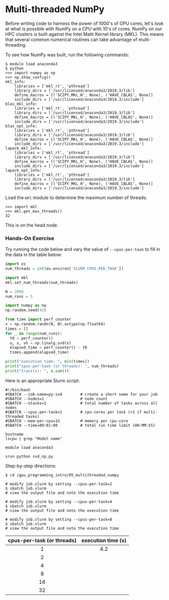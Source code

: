 # Multi-threaded NumPy

Before writing code to harness the power of 1000's of GPU cores, let's look at what is possible with NumPy on a CPU with 10's of cores. NumPy on our HPC clusters is built against the Intel Math Kernel library (MKL). This means that several common numerical routines can take advantage of multi-threading.

To see how NumPy was built, run the following commands:

```
$ module load anaconda3
$ python
>>> import numpy as np
>>> np.show_config()
mkl_info:
    libraries = ['mkl_rt', 'pthread']
    library_dirs = ['/usr/licensed/anaconda3/2019.3/lib']
    define_macros = [('SCIPY_MKL_H', None), ('HAVE_CBLAS', None)]
    include_dirs = ['/usr/licensed/anaconda3/2019.3/include']
blas_mkl_info:
    libraries = ['mkl_rt', 'pthread']
    library_dirs = ['/usr/licensed/anaconda3/2019.3/lib']
    define_macros = [('SCIPY_MKL_H', None), ('HAVE_CBLAS', None)]
    include_dirs = ['/usr/licensed/anaconda3/2019.3/include']
blas_opt_info:
    libraries = ['mkl_rt', 'pthread']
    library_dirs = ['/usr/licensed/anaconda3/2019.3/lib']
    define_macros = [('SCIPY_MKL_H', None), ('HAVE_CBLAS', None)]
    include_dirs = ['/usr/licensed/anaconda3/2019.3/include']
lapack_mkl_info:
    libraries = ['mkl_rt', 'pthread']
    library_dirs = ['/usr/licensed/anaconda3/2019.3/lib']
    define_macros = [('SCIPY_MKL_H', None), ('HAVE_CBLAS', None)]
    include_dirs = ['/usr/licensed/anaconda3/2019.3/include']
lapack_opt_info:
    libraries = ['mkl_rt', 'pthread']
    library_dirs = ['/usr/licensed/anaconda3/2019.3/lib']
    define_macros = [('SCIPY_MKL_H', None), ('HAVE_CBLAS', None)]
    include_dirs = ['/usr/licensed/anaconda3/2019.3/include']
```

Load the `mkl` module to determine the maximum number of threads:

```
>>> import mkl
>>> mkl.get_max_threads()
32
```

This is on the head node.

### Hands-On Exercise

Try running the code below and vary the value of `--cpus-per-task` to fill in the data in the table below:

```python
import os
num_threads = int(os.environ['SLURM_CPUS_PER_TASK'])

import mkl
mkl.set_num_threads(num_threads)

N = 2000
num_runs = 5

import numpy as np
np.random.seed(42)

from time import perf_counter
x = np.random.randn(N, N).astype(np.float64)
times = []
for _ in range(num_runs):
  t0 = perf_counter()
  u, s, vh = np.linalg.svd(x)
  elapsed_time = perf_counter() - t0
  times.append(elapsed_time)

print("execution time: ", min(times))
print("cpus-per-task (or threads): ", num_threads)
print("trace(s): ", s.sum())
```

Here is an appropriate Slurm script:

```
#!/bin/bash
#SBATCH --job-name=py-svd        # create a short name for your job
#SBATCH --nodes=1                # node count
#SBATCH --ntasks=1               # total number of tasks across all nodes
#SBATCH --cpus-per-task=1        # cpu-cores per task (>1 if multi-threaded tasks)
#SBATCH --mem-per-cpu=1G         # memory per cpu-core
#SBATCH --time=00:01:00          # total run time limit (HH:MM:SS)

hostname
lscpu | grep "Model name"

module load anaconda3

srun python svd_np.py
```

Step-by-step directions:

```
$ cd /gpu_programming_intro/05_multithreaded_numpy

# modify job.slurm by setting --cpus-per-task=2
$ sbatch job.slurm
# view the output file and note the execution time

# modify job.slurm by setting --cpus-per-task=4
$ sbatch job.slurm
# view the output file and note the execution time

# modify job.slurm by setting --cpus-per-task=8
$ sbatch job.slurm
# view the output file and note the execution time
```

| cpus-per-task (or threads)| execution time (s) |
|:--------------------------:|:--------:|
| 1                          |  4.2     |
| 2                          |          |
| 4                          |          |
| 8                          |          |
| 16                         |          |
| 32                         |          |

<!--
The following data was found using one of the Skylake nodes on Adroit:

| cpus-per-task (or threads)| execution time (s) |  parallel efficiency |
|:--------------------------:|:--------:|:-------------------:|
| 1                          |  4.2     |  100%               |
| 2                          |  2.2     |   95%               | 
| 4                          |  1.6     |   66%               |
| 8                          |  0.78    |   67%               |
| 16                         |  0.65    |   40%               |
| 32                         |  0.71    |   18%               |

We see that by dividing the computation across several threads, which run on the CPU-cores, the execution time is dramatically reduced. The same can be done with GPUs which have 1000's of cores.
-->
